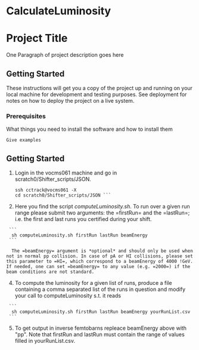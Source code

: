 # CalculateLuminosity

# Project Title

One Paragraph of project description goes here

## Getting Started

These instructions will get you a copy of the project up and running on your local machine for development and testing purposes. See deployment for notes on how to deploy the project on a live system.

### Prerequisites

What things you need to install the software and how to install them

```
Give examples
```

## Getting Started
   1) Login in the vocms061 machine and go in scratch0/Shifter_scripts/JSON.
   
      ```
      ssh cctrack@vocms061 -X
      cd scratch0/Shifter_scripts/JSON ```

   2) Here you find the script *computeLuminosity.sh*. To run over a given run range please submit two arguments: the =firstRun= and the =lastRun=; i.e. the first and last runs you certified during your shift.
   
     ```
      sh computeLuminosity.sh firstRun lastRun beamEnergy
     ```
     
      The =beamEnergy= argument is *optional* and should only be used when not in normal pp collision. In case of pA or HI collisions, please set this parameter to =HI=, which correspond to a beamEnergy of 4000 !GeV. If needed, one can set =beamEnergy= to any value (e.g. =2000=) if the beam conditions are not standard.
      
   4) To compute the luminosity for a given list of runs, produce a file containing a comma separated list of the runs in question and modify your call to computeLuminosity s.t. it reads 
   
     ```
      sh computeLuminosity.sh firstRun lastRun beamEnergy yourRunList.csv
     ```
     
   5) To get output in inverse femtobarns repleace beamEnergy above with "pp".  Note that firstRun and lastRun must contain the range of values filled in yourRunList.csv.
